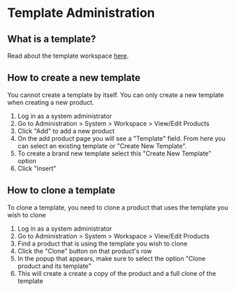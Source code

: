 # Template Administration
## What is a template?
Read about the template workspace [here](../Spira-Administration-Guide/System-Administration.md).

## How to create a new template
You cannot create a template by itself. You can only create a new template when creating a new product.

1. Log in as a system administrator
2. Go to Administration > System > Workspace > View/Edit Products
3. Click "Add" to add a new product
4. On the add product page you will see a "Template" field. From here you can select an existing template or "Create New Template".
5. To create a brand new template select this "Create New Template" option
6. Click "Insert"

## How to clone a template
To clone a template, you need to clone a product that uses the template you wish to clone

1. Log in as a system administrator
2. Go to Administration > System > Workspace > View/Edit Products
3. Find a product that is using the template you wish to clone
4. Click the "Clone" button on that product's row
5. In the popup that appears, make sure to select the option "Clone product and its template"
6. This will create a create a copy of the product and a full clone of the template
